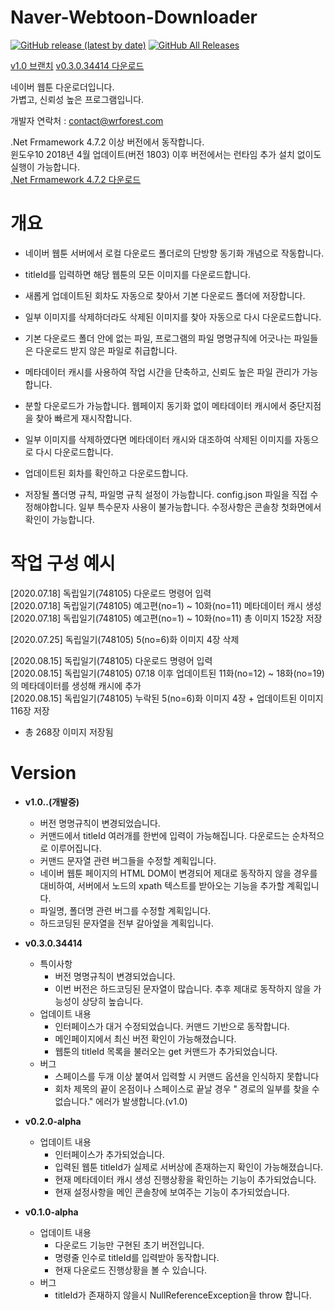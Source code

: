 # Naver-Webtoon-Downloader
[![GitHub release (latest by date)](https://img.shields.io/github/v/release/wr-rainforest/Naver-Webtoon-Downloader?label=latest&style=flat-square)](https://github.com/wr-rainforest/Naver-Webtoon-Downloader/releases/latest)
[![GitHub All Releases](https://img.shields.io/github/downloads/wr-rainforest/Naver-Webtoon-Downloader/total?label=Downloades&style=flat-square)](https://github.com/wr-rainforest/Naver-Webtoon-Downloader/releases)
     
[v1.0 브랜치](https://github.com/wr-rainforest/Naver-Webtoon-Downloader/tree/v1.0)
[v0.3.0.34414 다운로드](https://github.com/wr-rainforest/Naver-Webtoon-Downloader/releases/download/v0.3.0.34414/Naver-Webtoon-Downloader.v0.3.0.34414.zip)
  
네이버 웹툰 다운로더입니다.   
가볍고, 신뢰성 높은 프로그램입니다.    
    
개발자 연락처 : contact@wrforest.com

.Net Frmamework 4.7.2 이상 버전에서 동작합니다.    
윈도우10 2018년 4월 업데이트(버전 1803) 이후 버전에서는 런타임 추가 설치 없이도 실행이 가능합니다.   
[.Net Frmamework 4.7.2 다운로드](https://dotnet.microsoft.com/download/dotnet-framework/net472)
# 개요
- 네이버 웹툰 서버에서 로컬 다운로드 폴더로의 단방향 동기화 개념으로 작동합니다.    
    
- titleId를 입력하면 해당 웹툰의 모든 이미지를 다운로드합니다.     
    
- 새롭게 업데이트된 회차도 자동으로 찾아서 기본 다운로드 폴더에 저장합니다.     
    
- 일부 이미지를 삭제하더라도 삭제된 이미지를 찾아 자동으로 다시 다운로드합니다.   
   
- 기본 다운로드 폴더 안에 없는 파일, 프로그램의 파일 명명규칙에 어긋나는 파일들은 다운로드 받지 않은 파일로 취급합니다.    
   
- 메타데이터 캐시를 사용하여 작업 시간을 단축하고, 신뢰도 높은 파일 관리가 가능합니다.   
   
- 분할 다운로드가 가능합니다. 웹페이지 동기화 없이 메타데이터 캐시에서 중단지점을 찾아 빠르게 재시작합니다.     
   
- 일부 이미지를 삭제하였다면 메타데이터 캐시와 대조하여 삭제된 이미지를 자동으로 다시 다운로드합니다.       
   
- 업데이트된 회차를 확인하고 다운로드합니다.     
   
- 저장될 폴더명 규칙, 파일명 규칙 설정이 가능합니다. config.json 파일을 직접 수정해야합니다. 일부 특수문자 사용이 불가능합니다. 수정사항은 콘솔창 첫화면에서 확인이 가능합니다.
# 작업 구성 예시
[2020.07.18] 독립일기(748105) 다운로드 명령어 입력   
[2020.07.18] 독립일기(748105) 예고편(no=1) ~ 10화(no=11) 메타데이터 캐시 생성    
[2020.07.18] 독립일기(748105) 예고편(no=1) ~ 10화(no=11) 총 이미지 152장 저장    
    
[2020.07.25] 독립일기(748105) 5(no=6)화 이미지 4장 삭제     
    
[2020.08.15] 독립일기(748105) 다운로드 명령어 입력    
[2020.08.15] 독립일기(748105) 07.18 이후 업데이트된 11화(no=12) ~ 18화(no=19) 의 메타데이터를 생성해 캐시에 추가         
[2020.08.15] 독립일기(748105) 누락된 5(no=6)화 이미지 4장 + 업데이트된 이미지 116장 저장

- 총 268장 이미지 저장됨
     
# Version 
- __v1.0.**.**(개발중)__
  - 버전 명명규칙이 변경되었습니다.
  - 커맨드에서 titleId 여러개를 한번에 입력이 가능해집니다. 다운로드는 순차적으로 이루어집니다.
  - 커맨드 문자열 관련 버그들을 수정할 계획입니다.
  - 네이버 웹툰 페이지의 HTML DOM이 변경되어 제대로 동작하지 않을 경우를 대비하여, 서버에서 노드의 xpath 텍스트를 받아오는 기능을 추가할 계획입니다.
  - 파일명, 폴더명 관련 버그를 수정할 계획입니다.
  - 하드코딩된 문자열을 전부 갈아엎을 계획입니다.



- __v0.3.0.34414__
  - 특이사항
    - 버전 명명규칙이 변경되었습니다.
    - 이번 버전은 하드코딩된 문자열이 많습니다. 추후 제대로 동작하지 않을 가능성이 상당히 높습니다.
  - 업데이트 내용
    - 인터페이스가 대거 수정되었습니다. 커맨드 기반으로 동작합니다.
    - 메인페이지에서 최신 버전 확인이 가능해졌습니다.
    - 웹툰의 titleId 목록을 불러오는 get 커맨드가 추가되었습니다.
  - 버그
    - 스페이스를 두개 이상 붙여서 입력할 시 커맨드 옵션을 인식하지 못합니다
    - 회차 제목의 끝이 온점이나 스페이스로 끝날 경우 " 경로의 일부를 찾을 수 없습니다." 에러가 발생합니다.(v1.0)



- __v0.2.0-alpha__
  - 업데이트 내용
    - 인터페이스가 추가되었습니다.
    - 입력된 웹툰 titleId가 실제로 서버상에 존재하는지 확인이 가능해졌습니다.
    - 현재 메타데이터 캐시 생성 진행상황을 확인하는 기능이 추가되었습니다.
    - 현재 설정사항을 메인 콘솔창에 보여주는 기능이 추가되었습니다.   



- __v0.1.0-alpha__
  - 업데이트 내용
    - 다운로드 기능만 구현된 초기 버전입니다.   
    - 명령줄 인수로 titleId를 입력받아 동작합니다.
    - 현재 다운로드 진행상황을 볼 수 있습니다.
  - 버그
    - titleId가 존재하지 않을시 NullReferenceException을 throw 합니다.
